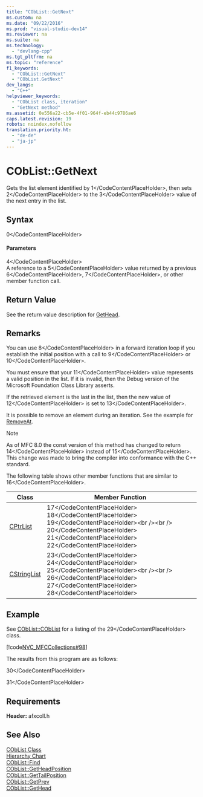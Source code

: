 ```yaml
---
title: "CObList::GetNext"
ms.custom: na
ms.date: "09/22/2016"
ms.prod: "visual-studio-dev14"
ms.reviewer: na
ms.suite: na
ms.technology: 
  - "devlang-cpp"
ms.tgt_pltfrm: na
ms.topic: "reference"
f1_keywords: 
  - "CObList::GetNext"
  - "CObList.GetNext"
dev_langs: 
  - "C++"
helpviewer_keywords: 
  - "CObList class, iteration"
  - "GetNext method"
ms.assetid: 0e556a22-cb5e-4f01-964f-eb44c9786ae6
caps.latest.revision: 19
robots: noindex,nofollow
translation.priority.ht: 
  - "de-de"
  - "ja-jp"
---
```

# CObList::GetNext
Gets the list element identified by <CodeContentPlaceHolder>1\</CodeContentPlaceHolder>, then sets <CodeContentPlaceHolder>2\</CodeContentPlaceHolder> to the <CodeContentPlaceHolder>3\</CodeContentPlaceHolder> value of the next entry in the list.  
  
## Syntax  
  
<CodeContentPlaceHolder>0\</CodeContentPlaceHolder>  
#### Parameters  
 <CodeContentPlaceHolder>4\</CodeContentPlaceHolder>  
 A reference to a <CodeContentPlaceHolder>5\</CodeContentPlaceHolder> value returned by a previous <CodeContentPlaceHolder>6\</CodeContentPlaceHolder>, <CodeContentPlaceHolder>7\</CodeContentPlaceHolder>, or other member function call.  
  
## Return Value  
 See the return value description for [GetHead](../vs140/coblist--gethead.md).  
  
## Remarks  
 You can use <CodeContentPlaceHolder>8\</CodeContentPlaceHolder> in a forward iteration loop if you establish the initial position with a call to <CodeContentPlaceHolder>9\</CodeContentPlaceHolder> or <CodeContentPlaceHolder>10\</CodeContentPlaceHolder>.  
  
 You must ensure that your <CodeContentPlaceHolder>11\</CodeContentPlaceHolder> value represents a valid position in the list. If it is invalid, then the Debug version of the Microsoft Foundation Class Library asserts.  
  
 If the retrieved element is the last in the list, then the new value of <CodeContentPlaceHolder>12\</CodeContentPlaceHolder> is set to <CodeContentPlaceHolder>13\</CodeContentPlaceHolder>.  
  
 It is possible to remove an element during an iteration. See the example for [RemoveAt](../vs140/coblist--removeat.md).  
  
> [!NOTE]
>  As of MFC 8.0 the const version of this method has changed to return <CodeContentPlaceHolder>14\</CodeContentPlaceHolder> instead of <CodeContentPlaceHolder>15\</CodeContentPlaceHolder>.  This change was made to bring the compiler into conformance with the C++ standard.  
  
 The following table shows other member functions that are similar to <CodeContentPlaceHolder>16\</CodeContentPlaceHolder>.  
  
|Class|Member Function|  
|-----------|---------------------|  
|[CPtrList](../vs140/cptrlist-class.md)|<CodeContentPlaceHolder>17\</CodeContentPlaceHolder>  <CodeContentPlaceHolder>18\</CodeContentPlaceHolder>  <CodeContentPlaceHolder>19\</CodeContentPlaceHolder>\<br />\<br /> <CodeContentPlaceHolder>20\</CodeContentPlaceHolder>  <CodeContentPlaceHolder>21\</CodeContentPlaceHolder>  <CodeContentPlaceHolder>22\</CodeContentPlaceHolder>|  
|[CStringList](../vs140/cstringlist-class.md)|<CodeContentPlaceHolder>23\</CodeContentPlaceHolder>  <CodeContentPlaceHolder>24\</CodeContentPlaceHolder>  <CodeContentPlaceHolder>25\</CodeContentPlaceHolder>\<br />\<br /> <CodeContentPlaceHolder>26\</CodeContentPlaceHolder>  <CodeContentPlaceHolder>27\</CodeContentPlaceHolder>  <CodeContentPlaceHolder>28\</CodeContentPlaceHolder>|  
  
## Example  
 See [CObList::CObList](../vs140/coblist--coblist.md) for a listing of the <CodeContentPlaceHolder>29\</CodeContentPlaceHolder> class.  
  
 [!code[NVC_MFCCollections#98](../vs140/codesnippet/CPP/coblist--getnext_1.cpp)]  
  
 The results from this program are as follows:  
  
 <CodeContentPlaceHolder>30\</CodeContentPlaceHolder>  
  
 <CodeContentPlaceHolder>31\</CodeContentPlaceHolder>  
  
## Requirements  
 **Header:** afxcoll.h  
  
## See Also  
 [CObList Class](../vs140/coblist-class.md)   
 [Hierarchy Chart](../vs140/hierarchy-chart.md)   
 [CObList::Find](../vs140/coblist--find.md)   
 [CObList::GetHeadPosition](../vs140/coblist--getheadposition.md)   
 [CObList::GetTailPosition](../vs140/coblist--gettailposition.md)   
 [CObList::GetPrev](../vs140/coblist--getprev.md)   
 [CObList::GetHead](../vs140/coblist--gethead.md)
